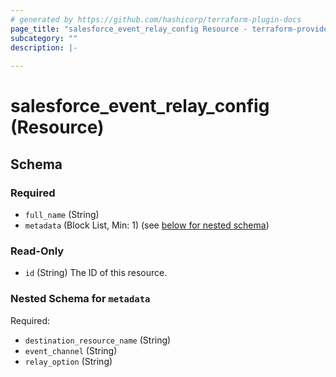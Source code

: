 ```yaml
---
# generated by https://github.com/hashicorp/terraform-plugin-docs
page_title: "salesforce_event_relay_config Resource - terraform-provider-salesforce"
subcategory: ""
description: |-
  
---
```


# salesforce_event_relay_config (Resource)





<!-- schema generated by tfplugindocs -->
## Schema

### Required

- `full_name` (String)
- `metadata` (Block List, Min: 1) (see [below for nested schema](#nestedblock--metadata))

### Read-Only

- `id` (String) The ID of this resource.

<a id="nestedblock--metadata"></a>
### Nested Schema for `metadata`

Required:

- `destination_resource_name` (String)
- `event_channel` (String)
- `relay_option` (String)
